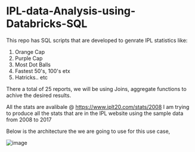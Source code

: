 # IPL-data-Analysis-using-Databricks-SQL

This repo has SQL scripts that are developed to genrate IPL statistics like:
1) Orange Cap
2) Purple Cap
3) Most Dot Balls
4) Fastest 50's, 100's etx
5) Hatricks.. etc

There a total of 25 reports, we will be using Joins, aggregate functions to achive the desired results. 

All the stats are avalibale @ https://www.iplt20.com/stats/2008 I am trying to produce all the stats that are in the IPL website using the sample data from 2008 to 2017

Below is the architecture the we are going to use for this use case,

![image](https://github.com/user-attachments/assets/4b69d057-c52d-43e1-9fd4-5dc373e33ef5)

